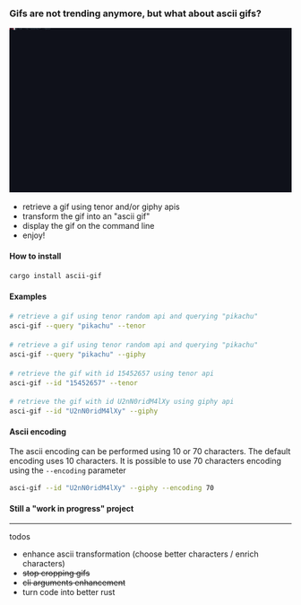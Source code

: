### Gifs are not trending anymore, but what about ascii gifs?

![](ascii-gif-example.gif)

- retrieve a gif using tenor and/or giphy apis
- transform the gif into an "ascii gif"
- display the gif on the command line 
- enjoy!

#### How to install
```bash
cargo install ascii-gif
```

#### Examples
```bash
# retrieve a gif using tenor random api and querying "pikachu"
asci-gif --query "pikachu" --tenor

# retrieve a gif using tenor random api and querying "pikachu"
asci-gif --query "pikachu" --giphy

# retrieve the gif with id 15452657 using tenor api
asci-gif --id "15452657" --tenor

# retrieve the gif with id U2nN0ridM4lXy using giphy api
asci-gif --id "U2nN0ridM4lXy" --giphy
```

#### Ascii encoding
The ascii encoding can be performed using 10 or 70 characters.
The default encoding uses 10 characters.
It is possible to use 70 characters encoding using the `--encoding` parameter
```bash
asci-gif --id "U2nN0ridM4lXy" --giphy --encoding 70
``` 

#### Still a "work in progress" project

---
todos
- enhance ascii transformation (choose better characters / enrich characters)
- <s>stop cropping gifs</s>
- <s>cli arguments enhancement</s>
- turn code into better rust

